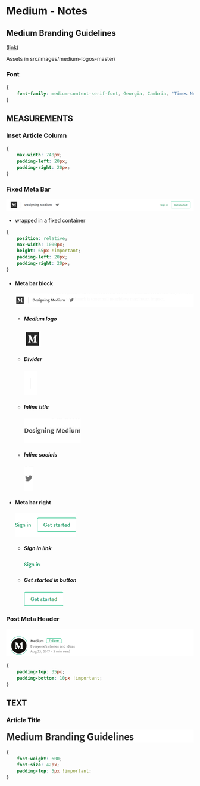 # Medium - Notes

## Medium Branding Guidelines
([link](https://medium.design/logos-and-brand-guidelines-f1a01a733592))

Assets in src/images/medium-logos-master/

### Font
```css
{
    font-family: medium-content-serif-font, Georgia, Cambria, "Times New Roman", Times, serif
}
```
## MEASUREMENTS

### Inset Article Column 
```css
{
    max-width: 740px;
    padding-left: 20px;
    padding-right: 20px;
}
```

### Fixed Meta Bar
![meta bar](src/images/node-screenshots/meta-bar.png)
- wrapped in a fixed container
```css
{
    position: relative;
    max-width: 1000px;
    height: 65px !important;
    padding-left: 20px;
    padding-right: 20px;
}
```

- #### Meta bar block
  ![meta bar block](src/images/node-screenshots/meta-bar-block.png)
  
  - ##### Medium logo
    ![medium logo](src/images/node-screenshots/medium-logo.png)
  - ##### Divider
    ![divider](src/images/node-screenshots/divider.png)
  - ##### Inline title
    ![inline title](src/images/node-screenshots/inline-title.png)
  - ##### Inline socials
    ![in line socials](src/images/node-screenshots/inline-socials.png)
  
- #### Meta bar right
  ![meta bar right](src/images/node-screenshots/meta-bar-right.png)

  - ##### Sign in link
    ![sign in link](src/images/node-screenshots/sign-in-link.png)
  - ##### Get started in button
    ![get started button](src/images/node-screenshots/get-started-button.png)
    

### Post Meta Header
![post meta header](src/images/node-screenshots/post-meta-header.png)
```css
{
    padding-top: 35px;
    padding-bottom: 10px !important;
}
```

## TEXT

### Article Title
![article title](src/images/node-screenshots/article-title.png)
```css
{
    font-weight: 600;
    font-size: 42px;
    padding-top: 5px !important;
}
```